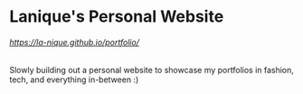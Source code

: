 # Lanique's Personal Website

###### https://la-nique.github.io/portfolio/

Slowly building out a personal website to showcase my portfolios in fashion, tech, and everything in-between :) 
